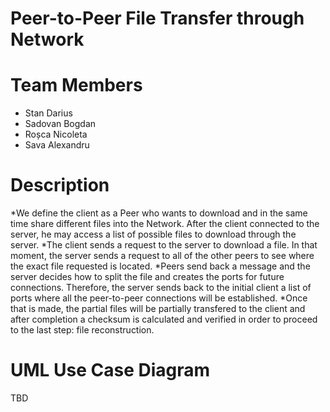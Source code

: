 # Peer-to-Peer File Transfer through Network

# Team Members
* Stan Darius
* Sadovan Bogdan
* Roșca Nicoleta
* Sava Alexandru

# Description

*We define the client as a Peer who wants to download and in the same time share different files into the Network. After the client connected to the server, he may access a list of possible files to download through the server.
*The client sends a request to the server to download a file. In that moment, the server sends a request to all of the other peers to see where the exact file requested is located.
*Peers send back a message and the server decides how to split the file and creates the ports for future connections. Therefore, the server sends back to the initial client a list of ports where all the peer-to-peer connections will be established.
*Once that is made, the partial files will be partially transfered to the client and after completion a checksum is calculated and verified in order to proceed to the last step: file reconstruction.

# UML Use Case Diagram

TBD